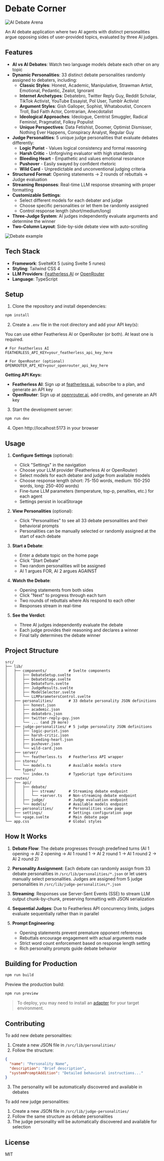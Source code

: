 # Debate Corner

![AI Debate Arena](hero.png)

An AI debate application where two AI agents with distinct personalities argue opposing sides of user-provided topics, evaluated by three AI judges.

## Features

- **AI vs AI Debates**: Watch two language models debate each other on any topic
- **Dynamic Personalities**: 33 distinct debate personalities randomly assigned to debaters, including:
  - **Classic Styles**: Honest, Academic, Manipulative, Strawman Artist, Emotional, Pedantic, Zealot, Ignorant
  - **Internet Archetypes**: Debatebro, Twitter Reply Guy, Reddit Scholar, TikTok Activist, YouTube Essayist, Pol User, Tumblr Activist
  - **Argument Styles**: Gish Galloper, Sophist, Whataboutist, Concern Troll, Bad Faith Actor, Contrarian, Anecdotalist
  - **Ideological Approaches**: Ideologue, Centrist Smuggler, Radical Feminist, Pragmatist, Folksy Populist
  - **Unique Perspectives**: Data Fetishist, Doomer, Optimist Dismisser, Nothing Ever Happens, Conspiracy Analyst, Regular Guy
- **Judge Personalities**: 5 unique judge personalities that evaluate debates differently:
  - **Logic Purist** - Values logical consistency and formal reasoning
  - **Harsh Critic** - Unforgiving evaluator with high standards
  - **Bleeding Heart** - Empathetic and values emotional resonance
  - **Pushover** - Easily swayed by confident rhetoric
  - **Wild Card** - Unpredictable and unconventional judging criteria
- **Structured Format**: Opening statements → 2 rounds of rebuttals → Judge evaluation
- **Streaming Responses**: Real-time LLM response streaming with proper formatting
- **Customizable Settings**:
  - Select different models for each debater and judge
  - Choose specific personalities or let them be randomly assigned
  - Control response length (short/medium/long)
- **Three-Judge System**: AI judges independently evaluate arguments and determine the winner
- **Two-Column Layout**: Side-by-side debate view with auto-scrolling

![Debate example](debate_example.png)

## Tech Stack

- **Framework**: SvelteKit 5 (using Svelte 5 runes)
- **Styling**: Tailwind CSS 4
- **LLM Providers**: [Featherless AI](https://featherless.ai/) or [OpenRouter](https://openrouter.ai/)
- **Language**: TypeScript

## Setup

1. Clone the repository and install dependencies:

```sh
npm install
```

2. Create a `.env` file in the root directory and add your API key(s):

You can use either Featherless AI or OpenRouter (or both). At least one is required.

```env
# For Featherless AI
FEATHERLESS_API_KEY=your_featherless_api_key_here

# For OpenRouter (optional)
OPENROUTER_API_KEY=your_openrouter_api_key_here
```

**Getting API Keys:**
- **Featherless AI**: Sign up at [featherless.ai](https://featherless.ai/), subscribe to a plan, and generate an API key
- **OpenRouter**: Sign up at [openrouter.ai](https://openrouter.ai/), add credits, and generate an API key

3. Start the development server:

```sh
npm run dev
```

4. Open http://localhost:5173 in your browser

## Usage

1. **Configure Settings** (optional):
   - Click "Settings" in the navigation
   - Choose your LLM provider (Featherless AI or OpenRouter)
   - Select models for each debater and judge from available models
   - Choose response length (short: 75-150 words, medium: 150-250 words, long: 250-400 words)
   - Fine-tune LLM parameters (temperature, top-p, penalties, etc.) for each agent
   - Settings persist in localStorage

2. **View Personalities** (optional):
   - Click "Personalities" to see all 33 debate personalities and their behavioral prompts
   - Personalities can be manually selected or randomly assigned at the start of each debate

3. **Start a Debate**:
   - Enter a debate topic on the home page
   - Click "Start Debate"
   - Two random personalities will be assigned
   - AI 1 argues FOR, AI 2 argues AGAINST

4. **Watch the Debate**:
   - Opening statements from both sides
   - Click "Next" to progress through each turn
   - Two rounds of rebuttals where AIs respond to each other
   - Responses stream in real-time

5. **See the Verdict**:
   - Three AI judges independently evaluate the debate
   - Each judge provides their reasoning and declares a winner
   - Final tally determines the debate winner

## Project Structure

```
src/
├── lib/
│   ├── components/          # Svelte components
│   │   ├── DebateSetup.svelte
│   │   ├── DebateStage.svelte
│   │   ├── DebateTurn.svelte
│   │   ├── JudgeResults.svelte
│   │   ├── ModelSelector.svelte
│   │   └── LLMParametersControl.svelte
│   ├── personalities/       # 33 debate personality JSON definitions
│   │   ├── honest.json
│   │   ├── academic.json
│   │   ├── debatebro.json
│   │   ├── twitter-reply-guy.json
│   │   └── ... (and 29 more)
│   ├── judge-personalities/ # 5 judge personality JSON definitions
│   │   ├── logic-purist.json
│   │   ├── harsh-critic.json
│   │   ├── bleeding-heart.json
│   │   ├── pushover.json
│   │   └── wild-card.json
│   ├── server/
│   │   └── featherless.ts   # Featherless API wrapper
│   ├── stores/
│   │   └── models.ts        # Available models store
│   └── types/
│       └── index.ts         # TypeScript type definitions
├── routes/
│   ├── api/
│   │   ├── debate/
│   │   │   ├── stream/      # Streaming debate endpoint
│   │   │   └── +server.ts   # Non-streaming debate endpoint
│   │   ├── judge/           # Judge evaluation endpoint
│   │   └── models/          # Available models endpoint
│   ├── personalities/       # Personalities view page
│   ├── settings/            # Settings configuration page
│   └── +page.svelte         # Main debate page
└── app.css                  # Global styles
```

## How It Works

1. **Debate Flow**: The debate progresses through predefined turns (AI 1 opening → AI 2 opening → AI 1 round 1 → AI 2 round 1 → AI 1 round 2 → AI 2 round 2)

2. **Personality Assignment**: Each debate can randomly assign from 33 debate personalities in `/src/lib/personalities/*.json` or let users manually select personalities. Judges are assigned from 5 judge personalities in `/src/lib/judge-personalities/*.json`

3. **Streaming**: Responses use Server-Sent Events (SSE) to stream LLM output chunk-by-chunk, preserving formatting with JSON serialization

4. **Sequential Judges**: Due to Featherless API concurrency limits, judges evaluate sequentially rather than in parallel

5. **Prompt Engineering**:
   - Opening statements prevent premature opponent references
   - Rebuttals encourage engagement with actual arguments made
   - Strict word count enforcement based on response length setting
   - Rich personality prompts guide debate behavior

## Building for Production

```sh
npm run build
```

Preview the production build:

```sh
npm run preview
```

> To deploy, you may need to install an [adapter](https://svelte.dev/docs/kit/adapters) for your target environment.

## Contributing

To add new debate personalities:

1. Create a new JSON file in `/src/lib/personalities/`
2. Follow the structure:
```json
{
  "name": "Personality Name",
  "description": "Brief description",
  "systemPromptAddition": "Detailed behavioral instructions..."
}
```
3. The personality will be automatically discovered and available in debates

To add new judge personalities:

1. Create a new JSON file in `/src/lib/judge-personalities/`
2. Follow the same structure as debate personalities
3. The judge personality will be automatically discovered and available for selection

## License

MIT
